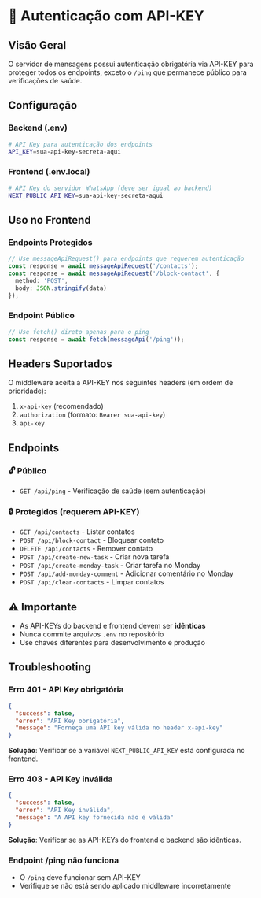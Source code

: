 # 🔐 Autenticação com API-KEY

## Visão Geral

O servidor de mensagens possui autenticação obrigatória via API-KEY para proteger todos os endpoints, exceto o `/ping` que permanece público para verificações de saúde.

## Configuração

### Backend (.env)

```bash
# API Key para autenticação dos endpoints
API_KEY=sua-api-key-secreta-aqui
```

### Frontend (.env.local)

```bash
# API Key do servidor WhatsApp (deve ser igual ao backend)
NEXT_PUBLIC_API_KEY=sua-api-key-secreta-aqui
```

## Uso no Frontend

### Endpoints Protegidos
```typescript
// Use messageApiRequest() para endpoints que requerem autenticação
const response = await messageApiRequest('/contacts');
const response = await messageApiRequest('/block-contact', {
  method: 'POST',
  body: JSON.stringify(data)
});
```

### Endpoint Público
```typescript
// Use fetch() direto apenas para o ping
const response = await fetch(messageApi('/ping'));
```

## Headers Suportados

O middleware aceita a API-KEY nos seguintes headers (em ordem de prioridade):

1. `x-api-key` (recomendado)
2. `authorization` (formato: `Bearer sua-api-key`)
3. `api-key`

## Endpoints

### 🔓 Público
- `GET /api/ping` - Verificação de saúde (sem autenticação)

### 🔒 Protegidos (requerem API-KEY)
- `GET /api/contacts` - Listar contatos
- `POST /api/block-contact` - Bloquear contato
- `DELETE /api/contacts` - Remover contato
- `POST /api/create-new-task` - Criar nova tarefa
- `POST /api/create-monday-task` - Criar tarefa no Monday
- `POST /api/add-monday-comment` - Adicionar comentário no Monday
- `POST /api/clean-contacts` - Limpar contatos

## ⚠️ Importante

- As API-KEYs do backend e frontend devem ser **idênticas**
- Nunca commite arquivos `.env` no repositório
- Use chaves diferentes para desenvolvimento e produção

## Troubleshooting

### Erro 401 - API Key obrigatória
```json
{
  "success": false,
  "error": "API Key obrigatória",
  "message": "Forneça uma API key válida no header x-api-key"
}
```
**Solução**: Verificar se a variável `NEXT_PUBLIC_API_KEY` está configurada no frontend.

### Erro 403 - API Key inválida
```json
{
  "success": false,
  "error": "API Key inválida",
  "message": "A API key fornecida não é válida"
}
```
**Solução**: Verificar se as API-KEYs do frontend e backend são idênticas.

### Endpoint /ping não funciona
- O `/ping` deve funcionar sem API-KEY
- Verifique se não está sendo aplicado middleware incorretamente
